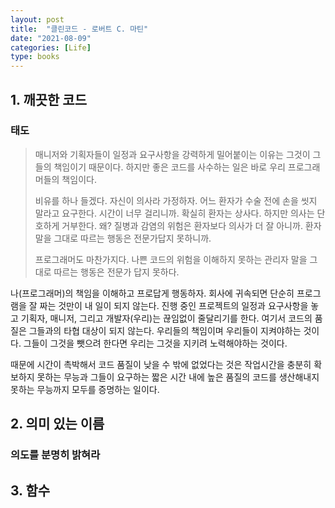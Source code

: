 ```yaml
---
layout: post
title:  "클린코드 - 로버트 C. 마틴"
date: "2021-08-09"
categories: [Life]
type: books
---
```


## 1. 깨끗한 코드
### 태도
> 매니저와 기획자들이 일정과 요구사항을 강력하게 밀어붙이는 이유는 그것이 그들의 책임이기 때문이다.
  하지만 좋은 코드를 사수하는 일은 바로 우리 프로그래머들의 책임이다.
>
> 비유를 하나 들겠다. 자신이 의사라 가정하자. 어느 환자가 수술 전에 손을 씻지 말라고 요구한다.
  시간이 너무 걸리니까. 확실히 환자는 상사다. 하지만 의사는 단호하게 거부한다.
  왜? 질병과 감염의 위험은 환자보다 의사가 더 잘 아니까. 환자 말을 그대로 따르는 행동은 전문가답지 못하니까.
>
> 프로그래머도 마찬가지다. 나쁜 코드의 위험을 이해하지 못하는 관리자 말을 그대로 따르는 행동은 전문가 답지 못하다.

나(프로그래머)의 책임을 이해하고 프로답게 행동하자. 
회사에 귀속되면 단순히 프로그램을 잘 짜는 것만이 내 일이 되지 않는다. 
진행 중인 프로젝트의 일정과 요구사항을 놓고 기획자, 매니저, 그리고 개발자(우리)는 끊임없이 줄달리기를 한다. 
여기서 코드의 품질은 그들과의 타협 대상이 되지 않는다.
우리들의 책임이며 우리들이 지켜야하는 것이다. 그들이 그것을 뺏으려 한다면 우리는 그것을 지키려 노력해야하는 것이다.

때문에 시간이 촉박해서 코드 품질이 낮을 수 밖에 없었다는 것은 작업시간을 충분히 확보하지 못하는 무능과 
그들이 요구하는 짧은 시간 내에 높은 품질의 코드를 생산해내지 못하는 무능까지 모두를 증명하는 일이다.



## 2. 의미 있는 이름
### 의도를 분명히 밝혀라


## 3. 함수

